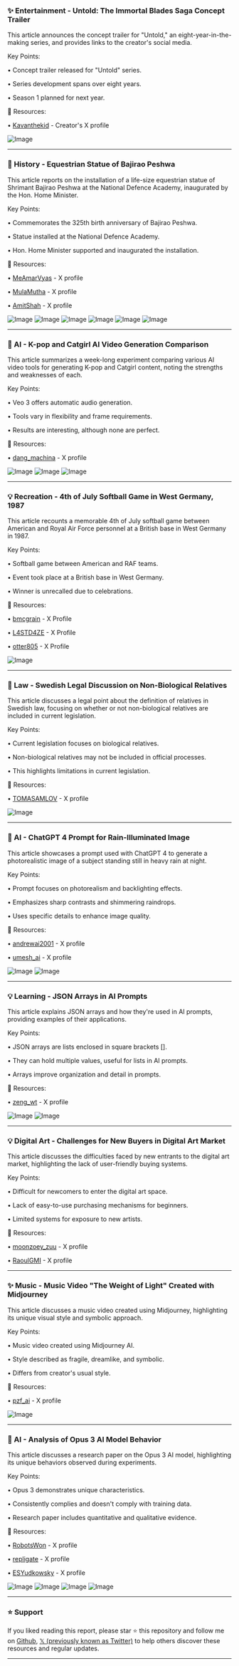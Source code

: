 ### ✨ Entertainment - Untold: The Immortal Blades Saga Concept Trailer

This article announces the concept trailer for "Untold," an eight-year-in-the-making series, and provides links to the creator's social media.


Key Points:

• Concept trailer released for "Untold" series.

• Series development spans over eight years.

• Season 1 planned for next year.


🔗 Resources:

• [Kavanthekid](https://x.com/Kavanthekid) - Creator's X profile

![Image](https://pbs.twimg.com/ext_tw_video_thumb/1940452212368424960/pu/img/vTyrvTN8sTcy82FL.jpg)

---
### 🤖 History - Equestrian Statue of Bajirao Peshwa

This article reports on the installation of a life-size equestrian statue of Shrimant Bajirao Peshwa at the National Defence Academy,  inaugurated by the Hon. Home Minister.


Key Points:

• Commemorates the 325th birth anniversary of Bajirao Peshwa.

• Statue installed at the National Defence Academy.

• Hon. Home Minister supported and inaugurated the installation.


🔗 Resources:

• [MeAmarVyas](https://x.com/MeAmarVyas) - X profile

• [MulaMutha](https://x.com/MulaMutha) - X profile

• [AmitShah](https://x.com/AmitShah) - X profile

![Image](https://pbs.twimg.com/media/GvBQHOEXYAAwlNC?format=jpg&name=small)
![Image](https://pbs.twimg.com/media/GvBQJafbsAADMtO?format=jpg&name=small)
![Image](https://pbs.twimg.com/media/GvBAAgMaYAAf39-?format=jpg&name=120x120)
![Image](https://pbs.twimg.com/media/GvBAAgTa8AAi2pj?format=jpg&name=120x120)
![Image](https://pbs.twimg.com/media/GvBAGR6aoAAOQXw?format=jpg&name=120x120)
![Image](https://pbs.twimg.com/media/GvBAGR8aMAA1t39?format=jpg&name=120x120)

---
### 🤖 AI - K-pop and Catgirl AI Video Generation Comparison

This article summarizes a week-long experiment comparing various AI video tools for generating K-pop and Catgirl content, noting the strengths and weaknesses of each.


Key Points:

• Veo 3 offers automatic audio generation.

• Tools vary in flexibility and frame requirements.

• Results are interesting, although none are perfect.


🔗 Resources:

• [dang_machina](https://x.com/dang_machina) - X profile

![Image](https://pbs.twimg.com/amplify_video_thumb/1941325778488303616/img/U8_j5oXSsMfcAG_A.jpg)
![Image](https://pbs.twimg.com/amplify_video_thumb/1941325778538442752/img/kcKG7b_2UJh26oc6.jpg)
![Image](https://pbs.twimg.com/amplify_video_thumb/1941325778408685568/img/r6cKba0K1F_h6ZoS.jpg)

---
### 💡 Recreation - 4th of July Softball Game in West Germany, 1987

This article recounts a memorable 4th of July softball game between American and Royal Air Force personnel at a British base in West Germany in 1987.


Key Points:

• Softball game between American and RAF teams.

• Event took place at a British base in West Germany.

• Winner is unrecalled due to celebrations.


🔗 Resources:

• [bmcgrain](https://x.com/bmcgrain) - X Profile

• [L4STD4ZE](https://x.com/L4STD4ZE) - X Profile

• [otter805](https://x.com/otter805) - X Profile

![Image](https://pbs.twimg.com/media/GvDjBMrWEAAD75R?format=jpg&name=small)

---
### 🤖 Law - Swedish Legal Discussion on Non-Biological Relatives

This article discusses a legal point about the definition of relatives in Swedish law, focusing on whether or not non-biological relatives are included in current legislation.


Key Points:

• Current legislation focuses on biological relatives.

• Non-biological relatives may not be included in official processes.

• This highlights limitations in current legislation.


🔗 Resources:

• [TOMASAMLOV](https://x.com/TOMASAMLOV) - X profile

![Image](https://pbs.twimg.com/media/GvDi36sWQAEoBfJ?format=jpg&name=900x900)

---
### 🤖 AI - ChatGPT 4 Prompt for Rain-Illuminated Image

This article showcases a prompt used with ChatGPT 4 to generate a photorealistic image of a subject standing still in heavy rain at night.


Key Points:

• Prompt focuses on photorealism and backlighting effects.

• Emphasizes sharp contrasts and shimmering raindrops.

• Uses specific details to enhance image quality.


🔗 Resources:

• [andrewai2001](https://x.com/andrewai2001) - X profile

• [umesh_ai](https://x.com/umesh_ai) - X profile

![Image](https://pbs.twimg.com/ext_tw_video_thumb/1941188857191440384/pu/img/twJKEIqGy4fHgDdx.jpg)
![Image](https://pbs.twimg.com/media/GakBkbzbwAAjqVb?format=jpg&name=240x240)

---
### 💡  Learning - JSON Arrays in AI Prompts

This article explains JSON arrays and how they're used in AI prompts, providing examples of their applications.


Key Points:

• JSON arrays are lists enclosed in square brackets [].

• They can hold multiple values, useful for lists in AI prompts.

• Arrays improve organization and detail in prompts.


🔗 Resources:

• [zeng_wt](https://x.com/zeng_wt) - X profile

![Image](https://pbs.twimg.com/media/Gu-wGzIbMAAfwNA?format=jpg&name=small)
![Image](https://pbs.twimg.com/media/Gu-ozwHXkAA0B0o?format=jpg&name=240x240)

---
### 💡 Digital Art - Challenges for New Buyers in Digital Art Market

This article discusses the difficulties faced by new entrants to the digital art market, highlighting the lack of user-friendly buying systems.


Key Points:

• Difficult for newcomers to enter the digital art space.

• Lack of easy-to-use purchasing mechanisms for beginners.

•  Limited systems for exposure to new artists.


🔗 Resources:

• [moonzoey_zuu](https://x.com/moonzoey_zuu) - X profile

• [RaoulGMI](https://x.com/RaoulGMI) - X profile

---
### ✨ Music - Music Video "The Weight of Light" Created with Midjourney

This article discusses a music video created using Midjourney, highlighting its unique visual style and symbolic approach.


Key Points:

• Music video created using Midjourney AI.

• Style described as fragile, dreamlike, and symbolic.

• Differs from creator's usual style.


🔗 Resources:

• [pzf_ai](https://x.com/pzf_ai) - X profile

![Image](https://pbs.twimg.com/amplify_video_thumb/1940815509689339904/img/bi3Oa1JInoXcRxhV.jpg)

---
### 🤖 AI - Analysis of Opus 3 AI Model Behavior

This article discusses a research paper on the Opus 3 AI model, highlighting its unique behaviors observed during experiments.


Key Points:

• Opus 3 demonstrates unique characteristics.

• Consistently complies and doesn't comply with training data.

• Research paper includes quantitative and qualitative evidence.



🔗 Resources:

• [RobotsWon](https://x.com/RobotsWon) - X profile

• [repligate](https://x.com/repligate) - X profile

• [ESYudkowsky](https://x.com/ESYudkowsky) - X profile

![Image](https://pbs.twimg.com/media/Gu8vWnibQAAypoF?format=jpg&name=360x360)
![Image](https://pbs.twimg.com/media/Gu9L4Dvb0AMRECt?format=png&name=small)
![Image](https://pbs.twimg.com/media/Gu9L41Mb0AU_ucp?format=png&name=360x360)
![Image](https://pbs.twimg.com/media/Gu9L9RtWgAA3qm0?format=png&name=small)


---

### ⭐️ Support

If you liked reading this report, please star ⭐️ this repository and follow me on [Github](https://github.com/Drix10), [𝕏 (previously known as Twitter)](https://x.com/DRIX_10_) to help others discover these resources and regular updates.

---